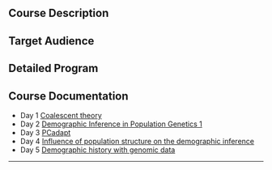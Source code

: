 
## Course Description



## Target Audience

## Detailed Program


## Course Documentation

* Day 1 [Coalescent theory](./pages/Day1_coalescent.md)
* Day 2 [Demographic Inference in Population Genetics 1](./pages/Day2_DemogInf1.md)
* Day 3 [PCadapt](./pages/PC_adapt.md)
* Day 4 [Influence of population structure on the demographic inference](./pages/Day4_PopStructDH.md)
* Day 5 [Demographic history with genomic data](./pages/Day5_DH_genomic_data.md)

---

<!--- ### Learning objectives
-->
